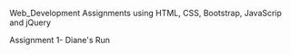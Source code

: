 Web_Development
Assignments using HTML, CSS, Bootstrap, JavaScrip and jQuery

Assignment 1- Diane's Run
